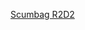 ---
layout: post
wordpress_id: 1177
wordpress_url: http://noesbueno.com/archives/1177
date: '2011-07-11 16:46:16 -0500'
date_gmt: '2011-07-11 21:46:16 -0500'
body: |
  <p><a href="http://distinguishedbaloney.tumblr.com/post/7387153913/robotindisguise-scumbag-r2d2">Scumbag R2D2</a></p>
---